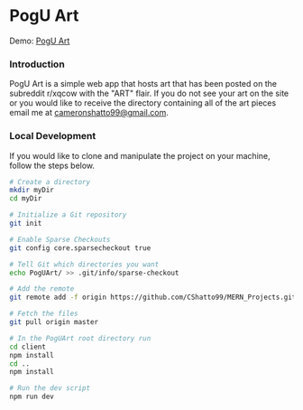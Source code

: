 # PogU Art

Demo: [PogU Art](http://poguart.com/)

### Introduction

PogU Art is a simple web app that hosts art that has been posted on the subreddit r/xqcow with the "ART" flair. If you do not see your art on the site or you would like to receive the directory containing all of the art pieces email me at cameronshatto99@gmail.com.

### Local Development

If you would like to clone and manipulate the project on your machine, follow the steps below.

```bash
# Create a directory
mkdir myDir
cd myDir

# Initialize a Git repository
git init

# Enable Sparse Checkouts
git config core.sparsecheckout true

# Tell Git which directories you want
echo PogUArt/ >> .git/info/sparse-checkout

# Add the remote
git remote add -f origin https://github.com/CShatto99/MERN_Projects.git

# Fetch the files
git pull origin master

# In the PogUArt root directory run
cd client
npm install
cd ..
npm install

# Run the dev script
npm run dev
```
